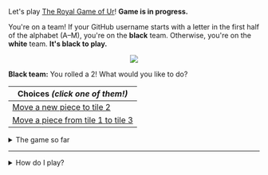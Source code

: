 Let's play
[The Royal Game of Ur](https://en.wikipedia.org/wiki/Royal_Game_of_Ur)!
**Game is in progress.**

You're on a team!
If your GitHub username starts with a letter in the first half of the alphabet
(A–M), you're on the **black** team.
Otherwise, you're on the **white** team.
**It's black to play.**

<p align="center"><img src="https://raw.githubusercontent.com/rossjrw/ur/play/games/current/board.65.svg"></p>

**Black team:**
You rolled a 2!
What would you like to do?

| Choices *(click one of them!)* |
| --- |
  | [Move a new piece to tile 2](https://github.com/rossjrw/ur/issues/new?title=ur-move-2%400-0&amp;body=_Press+Submit%21+You+don%27t+need+to+edit+this+text+or+do+anything+else._%0D%0A%0D%0A_Be+aware+that+your+move+can+take+a+minute+or+two+to+process._) |
  | [Move a piece from tile 1 to tile 3](https://github.com/rossjrw/ur/issues/new?title=ur-move-2%401-0&amp;body=_Press+Submit%21+You+don%27t+need+to+edit+this+text+or+do+anything+else._%0D%0A%0D%0A_Be+aware+that+your+move+can+take+a+minute+or+two+to+process._) |

<details><summary>The game so far</summary>

| Time | Turn | Event | Issue | Board |
| :---: | :---: | :--- | :---: | :---: |
  | 2020-07-29 16:12:47 | **0** | :white_circle: **[@rossjrw](https://github.com/rossjrw)** started a new game | [#58](https://github.com/rossjrw/ur/issues/58) |  |
  | 2020-07-29 16:29:23 | **1** | :white_circle: **[@rossjrw](https://github.com/rossjrw)** moved a white piece onto the board to position 1.  | [#59](https://github.com/rossjrw/ur/issues/59) | [link](https://raw.githubusercontent.com/rossjrw/ur/2d37cb50493af17dbd53e95c8576fae74da6cd04/games/current/board.59.svg) |
  | 2020-07-30 00:36:06 | **2** | :black_circle: **[@rossjrw](https://github.com/rossjrw)** moved a black piece onto the board to position 1.  | [#61](https://github.com/rossjrw/ur/issues/61) | [link](https://raw.githubusercontent.com/rossjrw/ur/c94119e3bfe870cfca139270cf87e70fd488fae1/games/current/board.61.svg) |
  | 2020-07-30 00:37:08 | **3** | :white_circle: **[@rossjrw](https://github.com/rossjrw)** moved a white piece from position 1 to position 4.  — claimed a rosette :rosette: | [#62](https://github.com/rossjrw/ur/issues/62) | [link](https://raw.githubusercontent.com/rossjrw/ur/3738438eb6b693c1937edb55719b417b6ed6c025/games/current/board.62.svg) |
  | 2020-07-30 01:12:34 | **4** | :white_circle: **[@rossjrw](https://github.com/rossjrw)** moved a white piece onto the board to position 3 | [#65](https://github.com/rossjrw/ur/issues/65) |  |

</details>

-----

<details><summary>How do I play?</summary>

  The turn starts by rolling 4 binary dice, which is done automatically. That
  results in a number from 0 to 4. The current team gets to move one of their
  pieces by that many tiles.

  All of your pieces start on position 0 (the space just before tile 1). Your
  goal is to get all seven of them off the board by moving them onto position
  15 (the space just after tile 14). This is called "**ascending**" a piece.
  You also want to prevent your opponent from ascending their pieces.

  You will move your pieces along the tiles from tile 1 to tile 14. The tiles
  on your side of the board (tiles 1 through 4, 13, and 14) are safe — only your
  pieces can be there. However, the tiles in the middle (tiles 5 through 12)
  are unsafe — your opponent's pieces can also be here. If one team's piece
  lands on the same tile as another team's piece, the piece that was landed on
  is **captured**! It goes all the way back to position 0.

  If you land on a **rosette** (tiles 4, 8, and 14), your team gets to take
  another turn. Also, a piece that is on the rosette on tile 8 *cannot be
  captured*.

  Watch [Tom Scott play against Irving
  Finkel](https://www.youtube.com/watch?v=WZskjLq040I).

  -----

</details>
